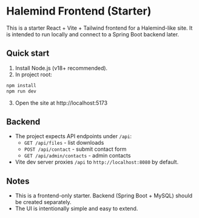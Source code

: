 # Halemind Frontend (Starter)

This is a starter React + Vite + Tailwind frontend for a Halemind-like site.
It is intended to run locally and connect to a Spring Boot backend later.

## Quick start

1. Install Node.js (v18+ recommended).
2. In project root:
```bash
npm install
npm run dev
```
3. Open the site at http://localhost:5173

## Backend

- The project expects API endpoints under `/api`:
  - `GET /api/files` - list downloads
  - `POST /api/contact` - submit contact form
  - `GET /api/admin/contacts` - admin contacts
- Vite dev server proxies `/api` to `http://localhost:8080` by default.

## Notes

- This is a frontend-only starter. Backend (Spring Boot + MySQL) should be created separately.
- The UI is intentionally simple and easy to extend.
